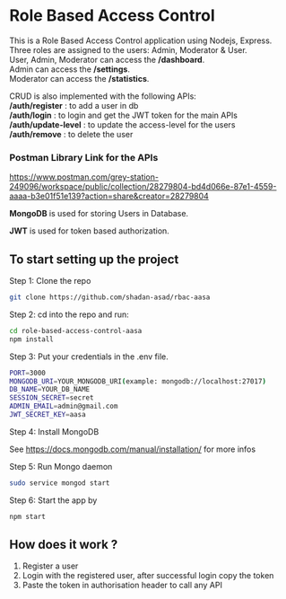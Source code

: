 # Role Based Access Control 
This is a Role Based Access Control application using Nodejs, Express. <br>
Three roles are assigned to the users: Admin, Moderator & User. <br>
User, Admin, Moderator can access the **/dashboard**. <br>
Admin can access the **/settings**. <br>
Moderator can access the **/statistics**.

CRUD is also implemented with the following APIs:
<br>
**/auth/register**      : to add a user in db
<br>
**/auth/login**         : to login and get the JWT token for the main APIs
<br>
**/auth/update-level**  : to update the access-level for the users
<br>
**/auth/remove**        : to delete the user

### Postman Library Link for the APIs
https://www.postman.com/grey-station-249096/workspace/public/collection/28279804-bd4d066e-87e1-4559-aaaa-b3e01f51e139?action=share&creator=28279804


**MongoDB** is used for storing Users in Database.

**JWT** is used for token based authorization.


## To start setting up the project

Step 1: Clone the repo

```bash
git clone https://github.com/shadan-asad/rbac-aasa
```

Step 2: cd into the repo and run:

```bash
cd role-based-access-control-aasa
npm install
```

Step 3: Put your credentials in the .env file.

```bash
PORT=3000
MONGODB_URI=YOUR_MONGODB_URI(example: mongodb://localhost:27017)
DB_NAME=YOUR_DB_NAME
SESSION_SECRET=secret
ADMIN_EMAIL=admin@gmail.com
JWT_SECRET_KEY=aasa
```

Step 4: Install MongoDB

See <https://docs.mongodb.com/manual/installation/> for more infos

Step 5: Run Mongo daemon

```bash
sudo service mongod start
```

Step 6: Start the app by

```bash
npm start
```

## How does it work ?
1. Register a user <br>
2. Login with the registered user, after successful login copy the token <br>
3. Paste the token in authorisation header to call any API <br>


